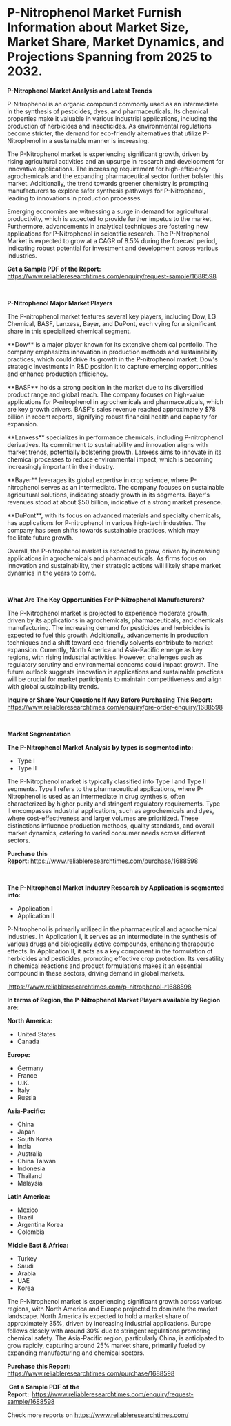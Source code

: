 <p><h1>P-Nitrophenol Market Furnish Information about Market Size, Market Share, Market Dynamics, and Projections Spanning from 2025 to 2032.</h1></p><p><strong>P-Nitrophenol Market Analysis and Latest Trends</strong></p>
<p><p>P-Nitrophenol is an organic compound commonly used as an intermediate in the synthesis of pesticides, dyes, and pharmaceuticals. Its chemical properties make it valuable in various industrial applications, including the production of herbicides and insecticides. As environmental regulations become stricter, the demand for eco-friendly alternatives that utilize P-Nitrophenol in a sustainable manner is increasing.</p><p>The P-Nitrophenol market is experiencing significant growth, driven by rising agricultural activities and an upsurge in research and development for innovative applications. The increasing requirement for high-efficiency agrochemicals and the expanding pharmaceutical sector further bolster this market. Additionally, the trend towards greener chemistry is prompting manufacturers to explore safer synthesis pathways for P-Nitrophenol, leading to innovations in production processes.</p><p>Emerging economies are witnessing a surge in demand for agricultural productivity, which is expected to provide further impetus to the market. Furthermore, advancements in analytical techniques are fostering new applications for P-Nitrophenol in scientific research. The P-Nitrophenol Market is expected to grow at a CAGR of 8.5% during the forecast period, indicating robust potential for investment and development across various industries.</p></p>
<p><strong>Get a Sample PDF of the Report:&nbsp;</strong> <a href="https://www.reliableresearchtimes.com/enquiry/request-sample/1688598?utm_campaign=2179&utm_medium=2&utm_source=Github&utm_content=ia&utm_term=26032025&utm_id=p-nitrophenol">https://www.reliableresearchtimes.com/enquiry/request-sample/1688598</a></p>
<p>&nbsp;</p>
<p><strong>P-Nitrophenol Major Market Players</strong></p>
<p><p>The P-nitrophenol market features several key players, including Dow, LG Chemical, BASF, Lanxess, Bayer, and DuPont, each vying for a significant share in this specialized chemical segment.</p><p>**Dow** is a major player known for its extensive chemical portfolio. The company emphasizes innovation in production methods and sustainability practices, which could drive its growth in the P-nitrophenol market. Dow's strategic investments in R&D position it to capture emerging opportunities and enhance production efficiency.</p><p>**BASF** holds a strong position in the market due to its diversified product range and global reach. The company focuses on high-value applications for P-nitrophenol in agrochemicals and pharmaceuticals, which are key growth drivers. BASF's sales revenue reached approximately $78 billion in recent reports, signifying robust financial health and capacity for expansion.</p><p>**Lanxess** specializes in performance chemicals, including P-nitrophenol derivatives. Its commitment to sustainability and innovation aligns with market trends, potentially bolstering growth. Lanxess aims to innovate in its chemical processes to reduce environmental impact, which is becoming increasingly important in the industry.</p><p>**Bayer** leverages its global expertise in crop science, where P-nitrophenol serves as an intermediate. The company focuses on sustainable agricultural solutions, indicating steady growth in its segments. Bayer's revenues stood at about $50 billion, indicative of a strong market presence.</p><p>**DuPont**, with its focus on advanced materials and specialty chemicals, has applications for P-nitrophenol in various high-tech industries. The company has seen shifts towards sustainable practices, which may facilitate future growth. </p><p>Overall, the P-nitrophenol market is expected to grow, driven by increasing applications in agrochemicals and pharmaceuticals. As firms focus on innovation and sustainability, their strategic actions will likely shape market dynamics in the years to come.</p></p>
<p>&nbsp;</p>
<p><strong>What Are The Key Opportunities For P-Nitrophenol Manufacturers?</strong></p>
<p><p>The P-Nitrophenol market is projected to experience moderate growth, driven by its applications in agrochemicals, pharmaceuticals, and chemicals manufacturing. The increasing demand for pesticides and herbicides is expected to fuel this growth. Additionally, advancements in production techniques and a shift toward eco-friendly solvents contribute to market expansion. Currently, North America and Asia-Pacific emerge as key regions, with rising industrial activities. However, challenges such as regulatory scrutiny and environmental concerns could impact growth. The future outlook suggests innovation in applications and sustainable practices will be crucial for market participants to maintain competitiveness and align with global sustainability trends.</p></p>
<p><strong>Inquire or Share Your Questions If Any Before Purchasing This Report:</strong> <a href="https://www.reliableresearchtimes.com/enquiry/pre-order-enquiry/1688598?utm_campaign=2179&utm_medium=2&utm_source=Github&utm_content=ia&utm_term=26032025&utm_id=p-nitrophenol">https://www.reliableresearchtimes.com/enquiry/pre-order-enquiry/1688598</a></p>
<p>&nbsp;</p>
<p><strong>Market Segmentation</strong></p>
<p><strong>The P-Nitrophenol Market Analysis by types is segmented into:</strong></p>
<p><ul><li>Type I</li><li>Type II</li></ul></p>
<p><p>The P-Nitrophenol market is typically classified into Type I and Type II segments. Type I refers to the pharmaceutical applications, where P-Nitrophenol is used as an intermediate in drug synthesis, often characterized by higher purity and stringent regulatory requirements. Type II encompasses industrial applications, such as agrochemicals and dyes, where cost-effectiveness and larger volumes are prioritized. These distinctions influence production methods, quality standards, and overall market dynamics, catering to varied consumer needs across different sectors.</p></p>
<p><strong>Purchase this Report:&nbsp;</strong><a href="https://www.reliableresearchtimes.com/purchase/1688598?utm_campaign=2179&utm_medium=2&utm_source=Github&utm_content=ia&utm_term=26032025&utm_id=p-nitrophenol">https://www.reliableresearchtimes.com/purchase/1688598</a></p>
<p>&nbsp;</p>
<p><strong>The P-Nitrophenol Market Industry Research by Application is segmented into:</strong></p>
<p><ul><li>Application I</li><li>Application II</li></ul></p>
<p><p>P-Nitrophenol is primarily utilized in the pharmaceutical and agrochemical industries. In Application I, it serves as an intermediate in the synthesis of various drugs and biologically active compounds, enhancing therapeutic effects. In Application II, it acts as a key component in the formulation of herbicides and pesticides, promoting effective crop protection. Its versatility in chemical reactions and product formulations makes it an essential compound in these sectors, driving demand in global markets.</p></p>
<p><a href="https://www.reliableresearchtimes.com/p-nitrophenol-r1688598?utm_campaign=2179&utm_medium=2&utm_source=Github&utm_content=ia&utm_term=26032025&utm_id=p-nitrophenol">&nbsp;https://www.reliableresearchtimes.com/p-nitrophenol-r1688598</a></p>
<p><strong>In terms of Region, the P-Nitrophenol Market Players available by Region are:</strong></p>
<p>
    <p> <strong> North America: </strong>
        <ul>
            <li>United States</li>
            <li>Canada</li>
        </ul>
        </p> 
    <p> <strong> Europe: </strong>
        <ul>
            <li>Germany</li>
            <li>France</li>
            <li>U.K.</li>
            <li>Italy</li>
            <li>Russia</li>
        </ul>
        </p> 
    <p> <strong> Asia-Pacific: </strong>
        <ul>
            <li>China</li>
            <li>Japan</li>
            <li>South Korea</li>
            <li>India</li>
            <li>Australia</li>
            <li>China Taiwan</li>
            <li>Indonesia</li>
            <li>Thailand</li>
            <li>Malaysia</li>
        </ul>
        </p> 
    <p> <strong> Latin America: </strong>
        <ul>
            <li>Mexico</li>
            <li>Brazil</li>
            <li>Argentina Korea</li>
            <li>Colombia</li>
        </ul>
        </p> 
    <p> <strong> Middle East & Africa: </strong>
        <ul>
            <li>Turkey</li>
            <li>Saudi</li>
            <li>Arabia</li>
            <li>UAE</li>
            <li>Korea</li>
        </ul>
    </p>
    </p>
<p><p>The P-Nitrophenol market is experiencing significant growth across various regions, with North America and Europe projected to dominate the market landscape. North America is expected to hold a market share of approximately 35%, driven by increasing industrial applications. Europe follows closely with around 30% due to stringent regulations promoting chemical safety. The Asia-Pacific region, particularly China, is anticipated to grow rapidly, capturing around 25% market share, primarily fueled by expanding manufacturing and chemical sectors.</p></p>
<p><strong>Purchase this Report: </strong><a href="https://www.reliableresearchtimes.com/purchase/1688598?utm_campaign=2179&utm_medium=2&utm_source=Github&utm_content=ia&utm_term=26032025&utm_id=p-nitrophenol">https://www.reliableresearchtimes.com/purchase/1688598</a></p>
<p>&nbsp;<strong>Get a Sample PDF of the Report:&nbsp;&nbsp;</strong><a href="https://www.reliableresearchtimes.com/enquiry/request-sample/1688598?utm_campaign=2179&utm_medium=2&utm_source=Github&utm_content=ia&utm_term=26032025&utm_id=p-nitrophenol">https://www.reliableresearchtimes.com/enquiry/request-sample/1688598</a></p>
<p><strong></strong></p>
<p>Check more reports on <a href="https://www.reliableresearchtimes.com/?utm_campaign=2179&utm_medium=2&utm_source=Github&utm_content=ia&utm_term=26032025&utm_id=p-nitrophenol">https://www.reliableresearchtimes.com/</a></p>